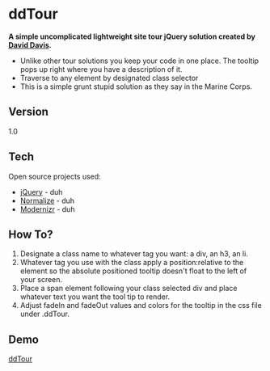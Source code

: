 ddTour
=========

**A simple uncomplicated lightweight site tour jQuery solution created by [David Davis].**

  - Unlike other tour solutions you keep your code in one place. The tooltip pops up right where you have a description of it.
  - Traverse to any element by designated class selector
  - This is a simple grunt stupid solution as they say in the Marine Corps.


Version
----

1.0


Tech
-----------

Open source projects used:

* [jQuery] - duh 
* [Normalize] - duh 
* [Modernizr] - duh

How To?
----

1. Designate a class name to whatever tag you want: a div, an h3, an li.
2. Whatever tag you use with the class apply a position:relative to the element so the absolute positioned tooltip doesn't float to the left of your screen.
3. Place a span element following your class selected div and place whatever text you want the tool tip to render.
4. Adjust fadeIn and fadeOut values and colors for the tooltip in the css file under .ddTour.


Demo
-----------
[ddTour]

[ddTour]:http://david-james-davis.com/ddTour
[jQuery]:http://jquery.com
[David Davis]:http://david-james-davis.com
[Normalize]:http://necolas.github.io/normalize.css/
[Modernizr]:http://modernizr.com/